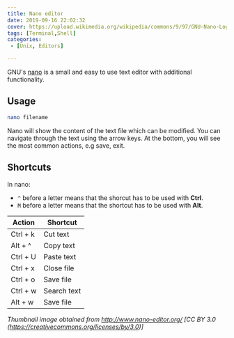 ```yaml
---
title: Nano editor
date: 2019-09-16 22:02:32
cover: https://upload.wikimedia.org/wikipedia/commons/9/97/GNU-Nano-Logo.png
tags: [Terminal,Shell]
categories:
 - [Unix, Editors]

---
```

GNU's [nano](https://www.nano-editor.org) is a small and easy to use text editor with additional functionality.

## Usage

``` bash
nano filename
```

Nano will show the content of the text file which can be modified. You can navigate through the text using the arrow keys. At the bottom, you will see the most common actions, e.g save, exit.

## Shortcuts

In nano:
 - `^` before a letter means that the shorcut has to be used with **Ctrl**.
 - `M` before a letter means that the shortcut has to be used with **Alt**.

| Action | Shortcut |
| ----------- | ----------- |
| Ctrl + k | Cut text |
| Alt + ^ | Copy text |
| Ctrl + U | Paste text |
| Ctrl + x | Close file |
| Ctrl + o | Save file |
| Ctrl + w | Search text |
| Alt + w | Save file |





*Thumbnail image obtained from http://www.nano-editor.org/ [CC BY 3.0 (https://creativecommons.org/licenses/by/3.0)]*